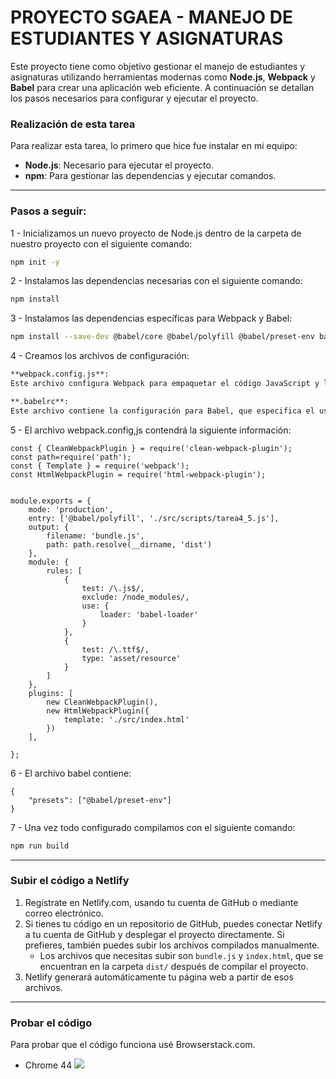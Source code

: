 # PROYECTO SGAEA - MANEJO DE ESTUDIANTES Y ASIGNATURAS

Este proyecto tiene como objetivo gestionar el manejo de estudiantes y asignaturas utilizando herramientas modernas como **Node.js**, **Webpack** y **Babel** para crear una aplicación web eficiente. A continuación se detallan los pasos necesarios para configurar y ejecutar el proyecto.


### Realización de esta tarea
Para realizar esta tarea, lo primero que hice fue instalar en mi equipo:

- **Node.js**: Necesario para ejecutar el proyecto.
- **npm**: Para gestionar las dependencias y ejecutar comandos.

---

### Pasos a seguir:
1 - Inicializamos un nuevo proyecto de Node.js dentro de la carpeta de nuestro proyecto con el siguiente comando: 
```bash
npm init -y
```

2 - Instalamos las dependencias necesarias con el siguiente comando:
```bash
npm install
```
3 - Instalamos las dependencias específicas para Webpack y Babel: 
```bash
npm install --save-dev @babel/core @babel/polyfill @babel/preset-env babel-loader clean-webpack-plugin html-webpack-plugin webpack webpack-cli webpack-dev-server
```

4 - Creamos los archivos de configuración:

```markdown
**webpack.config.js**:
Este archivo configura Webpack para empaquetar el código JavaScript y los archivos de recursos. Además, se incluye la configuración de Babel para compilar el código y de plugins para limpiar la carpeta de salida y generar el archivo HTML.

**.babelrc**:
Este archivo contiene la configuración para Babel, que especifica el uso del preset `@babel/preset-env` para transpilar el código JavaScript a una versión compatible con los navegadores más comunes.
```


5 - El archivo webpack.config,js contendrá la siguiente información: 

```
const { CleanWebpackPlugin } = require('clean-webpack-plugin');
const path=require('path');
const { Template } = require('webpack');
const HtmlWebpackPlugin = require('html-webpack-plugin');


module.exports = {
    mode: 'production',
    entry: ['@babel/polyfill', './src/scripts/tarea4_5.js'],
    output: {
        filename: 'bundle.js',
        path: path.resolve(__dirname, 'dist')
    },
    module: {
        rules: [
            {
                test: /\.js$/,
                exclude: /node_modules/,
                use: {
                    loader: 'babel-loader'
                }
            },
            {
                test: /\.ttf$/,
                type: 'asset/resource'
            }
        ]
    },
    plugins: [
        new CleanWebpackPlugin(),
        new HtmlWebpackPlugin({
            template: './src/index.html'
        })
    ],
    
};
```
6 - El archivo babel contiene:
```
{
    "presets": ["@babel/preset-env"]
}
```

7 - Una vez todo configurado compilamos con el siguiente comando: 
```bash
npm run build
```

---

### Subir el código a Netlify

1. Regístrate en Netlify.com, usando tu cuenta de GitHub o mediante correo electrónico.
2. Si tienes tu código en un repositorio de GitHub, puedes conectar Netlify a tu cuenta de GitHub y desplegar el proyecto directamente. Si prefieres, también puedes subir los archivos compilados manualmente.
   - Los archivos que necesitas subir son `bundle.js` y `index.html`, que se encuentran en la carpeta `dist/` después de compilar el proyecto.
3. Netlify generará automáticamente tu página web a partir de esos archivos.

---
### Probar el código
Para probar que el código funciona usé Browserstack.com. 
- Chrome 44
  <img src="img/chrome44">
  







